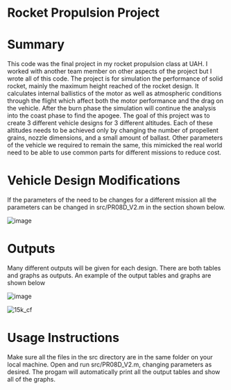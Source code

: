 # Rocket Propulsion Project
# Summary
This code was the final project in my rocket propulsion class at UAH. I worked with another team member on other aspects of the project but I wrote all of this code. The project is for simulation the performance of solid rocket, mainly the maximum height reached of the rocket design. It calculates internal ballistics of the motor as well as atmospheric conditions through the flight which affect both the motor performance and the drag on the vehicle. After the burn phase the simulation will continue the analysis into the coast phase to find the apogee. The goal of this project was to create 3 different vehicle designs for 3 different altitudes. Each of these altitudes needs to be achieved only by changing the number of propellent grains, nozzle dimensions, and a small amount of ballast. Other parameters of the vehicle we required to remain the same, this mimicked the real world need to be able to use common parts for different missions to reduce cost. 

# Vehicle Design Modifications
If the parameters of the need to be changes for a different mission all the parameters can be changed in src/PR08D_V2.m in the section shown below.

![image](https://user-images.githubusercontent.com/49332395/163659217-fa18c762-0680-4b3b-82cb-ed0ed8c703b9.png)

# Outputs
Many different outputs will be given for each design. There are both tables and graphs as outputs. An example of the output tables and graphs are shown below

![image](https://user-images.githubusercontent.com/49332395/163659319-51cca7c3-a3d4-4cf7-bee8-d1cfdac27177.png)


![15k_cf](https://user-images.githubusercontent.com/49332395/163659330-fa6c36ee-5367-4960-84a7-c0f3de4794d6.jpg)

# Usage Instructions
Make sure all the files in the src directory are in the same folder on your local machine. Open and run src/PR08D_V2.m, changing parameters as desired. The progam will automatically print all the output tables and show all of the graphs. 
